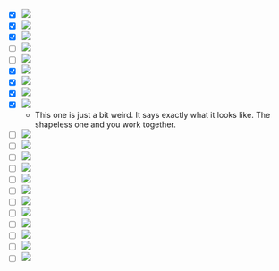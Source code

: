 - [x] ![](2021-02-04-23-26-22.png)
- [x] ![](2021-02-05-21-52-02.png)
- [x] ![](2021-02-06-18-09-52.png)
- [ ] ![](2021-02-06-22-46-17.png)
- [ ] ![](2021-02-06-22-46-26.png)
- [x] ![](2021-02-06-23-53-49.png)
- [x] ![](2021-02-07-09-16-08.png)
- [x] ![](2021-02-07-09-30-54.png)
- [x] ![](2021-02-07-16-52-57.png)
  - This one is just a bit weird. It says exactly what it looks like. The shapeless one and you work together.
- [ ] ![](2021-02-07-12-08-42.png)
- [ ] ![](2021-02-07-19-16-03.png)
- [ ] ![](2021-02-07-19-48-48.png)
- [ ] ![](2021-02-07-22-11-07.png)
- [ ] ![](2021-02-07-22-26-49.png)
- [ ] ![](2021-02-08-21-49-26.png)
- [ ] ![](2021-02-09-18-23-10.png)
- [ ] ![](2021-02-09-18-50-01.png)
- [ ] ![](2021-02-09-20-15-02.png)
- [ ] ![](20-21-02-12-23-24-13.png)
- [ ] ![](2021-02-12-20-22-17.png)
- [ ] ![](2021-02-13-13-25-18.png)